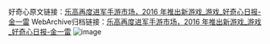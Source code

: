 好奇心原文链接：[乐高再度进军手游市场，2016 年推出新游戏_游戏_好奇心日报-金一雷](https://www.qdaily.com/articles/5385.html)
WebArchive归档链接：[乐高再度进军手游市场，2016 年推出新游戏_游戏_好奇心日报-金一雷](http://web.archive.org/web/20190623164703/https://www.qdaily.com/articles/5385.html)
![image](http://ww3.sinaimg.cn/large/007d5XDply1g3wh066vtij30u02bg4qp)